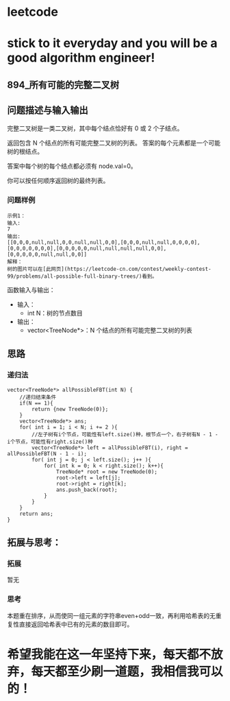 # leetcode
# stick to it everyday and you will be a good algorithm engineer!
## 894_所有可能的完整二叉树
## 问题描述与输入输出
完整二叉树是一类二叉树，其中每个结点恰好有 0 或 2 个子结点。

返回包含 N 个结点的所有可能完整二叉树的列表。 答案的每个元素都是一个可能树的根结点。

答案中每个树的每个结点都必须有 node.val=0。

你可以按任何顺序返回树的最终列表。

### 问题样例

	示例1：
	输入:
	7
	输出:
	[[0,0,0,null,null,0,0,null,null,0,0],[0,0,0,null,null,0,0,0,0],[0,0,0,0,0,0,0],[0,0,0,0,0,null,null,null,null,0,0],[0,0,0,0,0,null,null,0,0]]
	解释：
	树的图片可以在[此网页](https://leetcode-cn.com/contest/weekly-contest-99/problems/all-possible-full-binary-trees/)看到。
	

函数输入与输出：
* 输入：
	* int N：树的节点数目
* 输出：
	* vector<TreeNode*>：N 个结点的所有可能完整二叉树的列表

## 思路			
### 递归法
	
	vector<TreeNode*> allPossibleFBT(int N) {
	    //递归结束条件
        if(N == 1){
            return {new TreeNode(0)};
        }
        vector<TreeNode*> ans;
        for( int i = 1; i < N; i += 2 ){
			//左子树有i个节点，可能性有left.size()种，根节点一个，右子树有N - 1 - i个节点，可能性有right.size()种
            vector<TreeNode*> left = allPossibleFBT(i), right = allPossibleFBT(N - 1 - i);
            for( int j = 0; j < left.size(); j++ ){
                for( int k = 0; k < right.size(); k++){
                    TreeNode* root = new TreeNode(0);
                    root->left = left[j];
                    root->right = right[k];
                    ans.push_back(root);
                }
            }
        }
        return ans;
    }
	
## 拓展与思考：
### 拓展
暂无
### 思考
本题重在排序，从而使同一组元素的字符串even+odd一致，再利用哈希表的无重复性直接返回哈希表中已有的元素的数目即可。
	  
# 希望我能在这一年坚持下来，每天都不放弃，每天都至少刷一道题，我相信我可以的！
